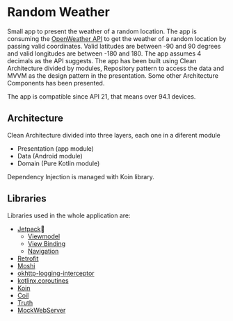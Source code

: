 # Random Weather

Small app to present the weather of a random location. The app is consuming the [OpenWeather API]() to get the weather of a random location by passing valid coordinates. Valid latitudes are between -90 and 90 degrees and valid longitudes are between -180 and 180. The app assumes 4 decimals as the API suggests. The app has been built using Clean Architecture divided by modules, Repository pattern to access the data and MVVM as the design pattern in the presentation. Some other Architecture Components has been presented.

The app is compatible since API 21, that means over 94.1 devices.

## Architecture
Clean Architecture divided into three layers, each one in a diferent module

- Presentation (app module)
- Data (Android module)
- Domain (Pure Kotlin module)

Dependency Injection is managed with Koin library.
 
## Libraries

Libraries used in the whole application are:

- [Jetpack](https://developer.android.com/jetpack)🚀
  - [Viewmodel](https://developer.android.com/topic/libraries/architecture/viewmodel)
  - [View Binding](https://developer.android.com/topic/libraries/view-binding)
  - [Navigation](https://developer.android.com/guide/navigation/navigation-getting-started)
- [Retrofit](https://square.github.io/retrofit/)
- [Moshi](https://github.com/square/moshi)
- [okhttp-logging-interceptor](https://github.com/square/okhttp/blob/master/okhttp-logging-interceptor/README.md)
- [kotlinx.coroutines](https://github.com/Kotlin/kotlinx.coroutines)
- [Koin](https://github.com/InsertKoinIO/koin)
- [Coil](https://github.com/coil-kt/coil)
- [Truth](https://truth.dev/)
- [MockWebServer](https://github.com/square/okhttp/tree/master/mockwebserver)

